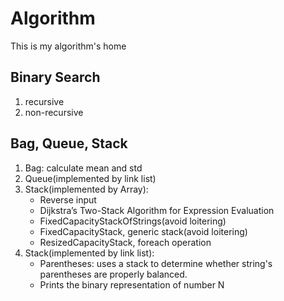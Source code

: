 # Algorithm
This is my algorithm's home

## Binary Search

1. recursive
2. non-recursive


## Bag, Queue, Stack

1. Bag: calculate mean and std
2. Queue(implemented by link list)
3. Stack(implemented by Array): 
   * Reverse input 
   * Dijkstra’s Two-Stack Algorithm for Expression Evaluation
   * FixedCapacityStackOfStrings(avoid loitering)
   * FixedCapacityStack, generic stack(avoid loitering)
   * ResizedCapacityStack, foreach operation
4. Stack(implemented by link list):
   * Parentheses: uses a stack to determine whether string's parentheses are properly balanced.
   * Prints the binary representation of number N 